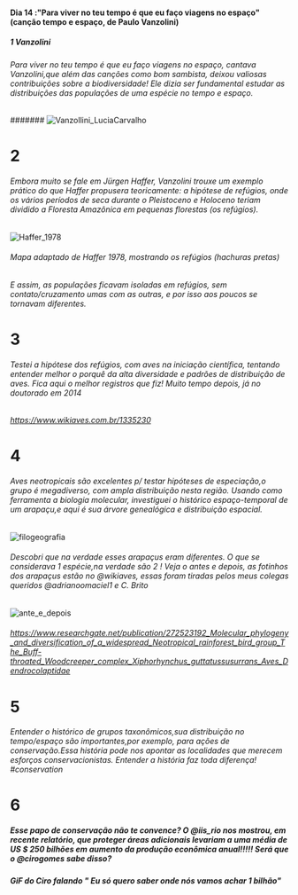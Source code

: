 #### Dia 14 :"Para viver no teu tempo é que eu faço viagens no espaço" (canção tempo e espaço, de Paulo Vanzolini)  

##### 1 Vanzolini

###### Para viver no teu tempo é que eu faço viagens no espaço, cantava Vanzolini,que além das canções como bom sambista, deixou valiosas contribuições sobre a biodiversidade! Ele dizia ser fundamental estudar as distribuições das populações de uma espécie no tempo e espaço.

####### ![Vanzollini_LuciaCarvalho](https://user-images.githubusercontent.com/11633554/89956305-49417900-dc0b-11ea-96d7-635e56194581.png)

# 2 
###### Embora muito se fale em Jürgen Haffer, Vanzolini trouxe um exemplo prático do que Haffer propusera teoricamente: a hipótese de refúgios, onde os vários períodos de seca durante o Pleistoceno e Holoceno teriam dividido a Floresta Amazônica  em pequenas florestas (os refúgios).

![Haffer_1978](https://user-images.githubusercontent.com/11633554/89956386-78f08100-dc0b-11ea-90cb-44faf5596593.png)
###### Mapa adaptado de Haffer 1978, mostrando os refúgios (hachuras pretas)

###### E assim, as populações ficavam isoladas em refúgios, sem contato/cruzamento umas com as outras, e por isso aos poucos se tornavam diferentes.

# 3 
###### Testei a hipótese dos refúgios, com aves na iniciação científica, tentando entender melhor o porquê da alta diversidade e padrões de distribuição de aves. Fica aqui o melhor registros que fiz! Muito tempo depois, já no doutorado em 2014 

###### https://www.wikiaves.com.br/1335230

# 4

###### Aves neotropicais são excelentes p/ testar hipóteses de especiação,o grupo é megadiverso, com ampla distribuição nesta região. Usando como ferramenta a biologia molecular, investiguei o histórico espaço-temporal de um arapaçu,e aqui é sua árvore genealógica e  distribuição espacial.

![filogeografia](https://user-images.githubusercontent.com/11633554/90083483-09e95a00-dce9-11ea-8e5b-5c739a5e4d31.png)

###### Descobri que na verdade esses arapaçus eram diferentes. O que se considerava 1 espécie,na verdade são 2 ! Veja o antes e depois, as fotinhos dos arapaçus estão no @wikiaves, essas foram tiradas pelos meus colegas queridos @adrianoomaciel1 e C. Brito

![ante_e_depois](https://user-images.githubusercontent.com/11633554/90298372-750d6a80-de68-11ea-966a-c999a517e42b.png)

###### https://www.researchgate.net/publication/272523192_Molecular_phylogeny_and_diversification_of_a_widespread_Neotropical_rainforest_bird_group_The_Buff-throated_Woodcreeper_complex_Xiphorhynchus_guttatussusurrans_Aves_Dendrocolaptidae

# 5 
###### Entender o histórico de grupos taxonômicos,sua distribuição no tempo/espaço são importantes,por exemplo, para ações de conservação.Essa história pode nos apontar as localidades que merecem esforços conservacionistas. Entender a história faz toda diferença! #conservation 


# 6
##### Esse papo de conservação não te convence? O @iis_rio  nos mostrou, em recente relatório, que proteger áreas adicionais levariam a uma média de US $ 250 bilhões em aumento da produção econômica anual!!!!! Será que o @cirogomes sabe disso?

##### GiF do Ciro falando " Eu só quero saber onde nós vamos achar 1 bilhão"

